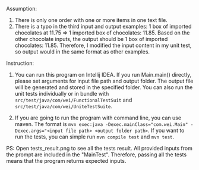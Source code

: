 Assumption:

1. There is only one order with one or more items in one text file.
2. There is a typo in the third input and output examples: 1 box of imported chocolates at 11.75 => 1 imported box of chocolates: 11.85. Based on the other chocolate inputs, the output should be 1 box of imported chocolates: 11.85. Therefore, I modified the input content in my unit test, so output would in the same format as other examples.

Instruction:

1. You can run this program on Intellij IDEA. If you run Main.main() directly, please set arguments for input file path and output folder. The output file will be generated and stored in the specified folder. You can also run the unit tests individually or in bundle with `src/test/java/com/wei/FunctionalTestSuit` and `src/test/java/com/wei/UniteTestSuite`.

2. If you are going to run the program with command line, you can use maven. The format is `mvn exec:java -Dexec.mainClass="com.wei.Main" -Dexec.args="<input file path> <output folder path>`. If you want to run the tests, you can simple run `mvn compile test` and `mvn test`.

PS: Open tests_result.png to see all the tests result. All provided inputs from the prompt are included in the "MainTest". Therefore, passing all the tests means that the program returns expected inputs.
